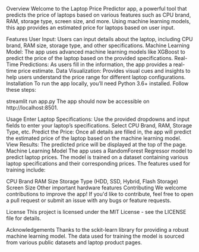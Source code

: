 Overview
Welcome to the Laptop Price Predictor app, a powerful tool that predicts the price of laptops based on various features such as CPU brand, RAM, storage type, screen size, and more. Using machine learning models, this app provides an estimated price for laptops based on user input.

Features
User Input: Users can input details about the laptop, including CPU brand, RAM size, storage type, and other specifications.
Machine Learning Model: The app uses advanced machine learning models like XGBoost to predict the price of the laptop based on the provided specifications.
Real-Time Predictions: As users fill in the information, the app provides a real-time price estimate.
Data Visualization: Provides visual cues and insights to help users understand the price range for different laptop configurations.
Installation
To run the app locally, you’ll need Python 3.6+ installed. Follow these steps:


streamlit run app.py
The app should now be accessible on http://localhost:8501.

Usage
Enter Laptop Specifications: Use the provided dropdowns and input fields to enter your laptop’s specifications.
Select CPU Brand, RAM, Storage Type, etc.
Predict the Price: Once all details are filled in, the app will predict the estimated price of the laptop based on the machine learning model.
View Results: The predicted price will be displayed at the top of the page.
Machine Learning Model
The app uses a RandomForest Regressor model to predict laptop prices. The model is trained on a dataset containing various laptop specifications and their corresponding prices. The features used for training include:

CPU Brand
RAM Size
Storage Type (HDD, SSD, Hybrid, Flash Storage)
Screen Size
Other important hardware features
Contributing
We welcome contributions to improve the app! If you'd like to contribute, feel free to open a pull request or submit an issue with any bugs or feature requests.

License
This project is licensed under the MIT License - see the LICENSE file for details.

Acknowledgements
Thanks to the sckit-learn library for providing a robust machine learning model.
The data used for training the model is sourced from various public datasets and laptop product pages.
